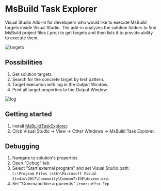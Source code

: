 # MsBuild Task Explorer
Visual Studio Add-In for developers who would like to execute MsBuild targets inside Visual Studio.
The add-in analyzes the solution folders to find MsBuild project files (.proj) to get targets and then lists it to provide ability to execute them.

![targets](http://i.imgur.com/1BCuNKo.png)

## Possibilities
1. Get solution targets.
2. Search for the concrete target by text pattern.
3. Target execution with log in the Output Window.
4. Print all target properties to the Output Window.

![log](http://i.imgur.com/b2J7mo7.png)

## Getting started
1. Install [MsBuildTaskExplorer](https://marketplace.visualstudio.com/items?itemName=saaseev.MsBuildTaskExplorer).
2. Click Visual Studio -> View -> Other Windows -> MsBuild Task Explorer.

## Debugging
1. Navigate to solution's properties.
2. Open "Debug" tab.
3. Select "Start external program" and set Visual Studio path:  
`C:\Program Files (x86)\Microsoft Visual Studio\2017\Community\Common7\IDE\devenv.exe`.
4. Set "Command line arguments" `/rootsuffix Exp`.
